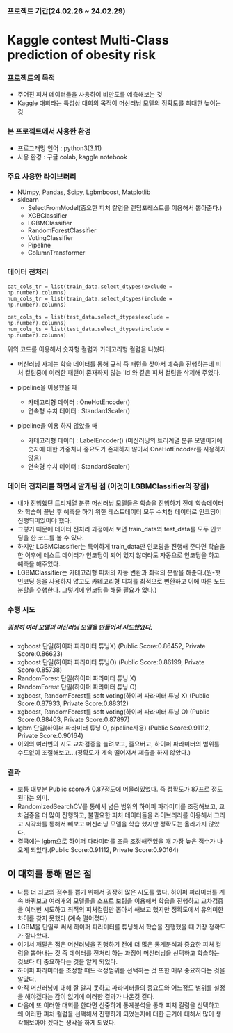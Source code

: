  ### 프로젝트 기간(24.02.26 ~ 24.02.29)

# Kaggle contest Multi-Class prediction of obesity risk
### 프로젝트의 목적
- 주어진 피처 데이터들을 사용하여 비만도를 예측해보는 것
- Kaggle 대회라는 특성상 대회의 목적이 머신러닝 모델의 정확도를 최대한 높이는 것

### 본 프로젝트에서 사용한 환경
- 프로그래밍 언어 : python3(3.11)
- 사용 환경 : 구글 colab, kaggle notebook

### 주요 사용한 라이브러리
- NUmpy, Pandas, Scipy, Lgbmboost, Matplotlib
- sklearn
  - SelectFromModel(중요한 피처 칼럼을 랜덤포레스트를 이용해서 뽑아준다.)
  - XGBClassifier
  - LGBMClassifier
  - RandomForestClassifier
  - VotingClassifier
  - Pipeline
  - ColumnTransformer

 ### 데이터 전처리

    cat_cols_tr = list(train_data.select_dtypes(exclude = np.number).columns)
    num_cols_tr = list(train_data.select_dtypes(include = np.number).columns)

    cat_cols_ts = list(test_data.select_dtypes(exclude = np.number).columns)
    num_cols_ts = list(test_data.select_dtypes(include = np.number).columns)

위의 코드를 이용해서 숫자형 컬럼과 카테고리형 컬럼을 나눴다.

- 머신러닝 자체는 학습 데이터를 통해 규칙 즉 패턴을 찾아서 예측을 진행하는데 피처 컬럼중에 이러한 패턴이 존재하지 않는 'id'와 같은 피처 컬럼을 삭제해 주었다.

- pipeline을 이용했을 때
   - 카테고리형 데이터 : OneHotEncoder()
   - 연속형 수치 데이터 : StandardScaler()
- pipeline을 이용 하지 않았을 때
   - 카테고리형 데이터 : LabelEncoder() (머신러닝의 트리계열 분류 모델이기에 숫자에 대한 가중치나 중요도가 존재하지 않아서 OneHotEncoder를 사용하지 않음)
   - 연속형 수치 데이터 : StandardScaler()

### 데이터 전처리를 하면서 알게된 점 (이것이 LGBMClassifier의 장점)
- 내가 진행했던 트리계열 분류 머신러닝 모델들은 학습을 진행하기 전에 학습데이터와 학습이 끝난 후 예측을 하기 위한 테스트데이터 모두 수치형 데이터로 인코딩이 진행되어있어야 했다.
- 그렇기 때문에 데이터 전처리 과정에서 보면 train_data와 test_data를 모두 인코딩을 한 코드를 볼 수 있다.
- 하지만 LGBMClassifier는 특이하게 train_data만 인코딩을 진행해 준다면 학습을 한 이후에 테스트 데이터가 인코딩이 되어 있지 않더라도 자동으로 인코딩을 하고 예측을 해주었다.
- LGBMClassifier는 카테고리형 피처의 자동 변환과 최적의 분활을 해준다.(원-핫 인코딩 등을 사용하지 않고도 카테고리형 피처를 최적으로 변환하고 이에 따른 노드 분할을 수행한다. 그렇기에 인코딩을 해줄 필요가 없다.) 
  

### 수행 시도
##### 굉장히 여러 모델의 머신러닝 모델을 만들어서 시도했었다.
- xgboost 단일(하이퍼 파라미터 튜닝X) (Public Score:0.86452, Private Score:0.86623)
- xgboost 단일(하이퍼 파라미터 튜닝O) (Public Score:0.86199, Private Score:0.85738)
- RandomForest 단일(하이퍼 파라미터 튜닝 X) 
- RandomForest 단일(하이퍼 파라미터 튜닝 O) 
- xgboost, RandomForest를 soft voting(하이퍼 파라미터 튜닝 X) (Public Score:0.87933, Private Score:0.88312)
- xgboost, RandomForest를 soft voting(하이퍼 파라미터 튜닝 O) (Public Score:0.88403, Private Score:0.87897)
- lgbm 단일(하이퍼 파라미터 튜닝 O, pipeline사용) (Public Score:0.91112, Private Score:0.90164)
- 이외의 여러번의 시도 교차검증을 늘려보고, 줄요버고, 하이퍼 파라미터의 범위를 수도없이 조절해보고...(정확도가 계속 떨어져서 제출을 하지 않았다.)

### 결과

- 보통 대부분 Public score가 0.87정도에 머물러있었다. 즉 정확도가 87프로 정도 된다는 의미.
- RandomizedSearchCV를 통해서 넓은 범위의 하이퍼 파라미터를 조정해보고, 교차검증을 더 많이 진행하고, 불필요한 피처 데이터들을 라이브러리를 이용해서 그리고 시각화를 통해서 빼보고 머신러닝 모델을 학습 했지만 정확도는 올라가지 않았다.
- 결국에는 lgbm으로 하이퍼 파라미터를 조금 조정해주었을 때 가장 높은 점수가 나오게 되었다.(Public Score:0.91112, Private Score:0.90164)


 ## 이 대회를 통해 얻은 점
 - 나름 더 최고의 점수를 뽑기 위해서 굉장히 많은 시도를 했다. 하이퍼 파라미터를 계속 바꿔보고 여러개의 모델들을 소프트 보팅을 이용해서 학습을 진행하고 교차검증을 여러번 시도하고 최적의 피처컬럼만 뽑아서 해보고 했지만 정확도에서 유의미한 차이를 찾지 못했다.(계속 떨어졌다)
 - LGBM을 단일로 써서 하이퍼 파라미터를 튜닝해서 학습을 진행했을 때 가장 정확도가 잘나왔다.
 - 여기서 깨달은 점은 머신러닝을 진행하기 전에 더 많은 통계분석과 중요한 피처 컬럼을 뽑아내는 것 즉 데이터를 전처리 하는 과정이 머신러닝을 선택하고 학습하는 것보다 더 중요하다는 것을 알게 되었다.
 - 하이퍼 파라미터를 조정할 떄도 적정범위를 선택하는 것 또한 매우 중요하다는 것을 알았다.
 - 아직 머신러닝에 대해 잘 알지 못하고 파라미터들의 중요도와 어느정도 범위를 설정을 해야겠다는 감이 없기에 이러한 결과가 나온것 같다.
 - 다음에 또 이러한 대회를 한다면 신중하게 통계분석을 통해 피처 컬럼을 선택하고 왜 이러한 피처 컬럼을 선택해서 진행하게 되었는지에 대한 근거에 대해서 많이 생각해보아야 겠다는 생각을 하게 되었다.
